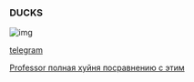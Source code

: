 ### DUCKS

![img](https://i.giphy.com/media/PTBVMsYIOB0SBP4MVe/giphy.webp)

[telegram](https://t.me/RandomJell)

[Professor полная хуйня посравнению с этим](https://xdx.gg/randomjel-moe)
